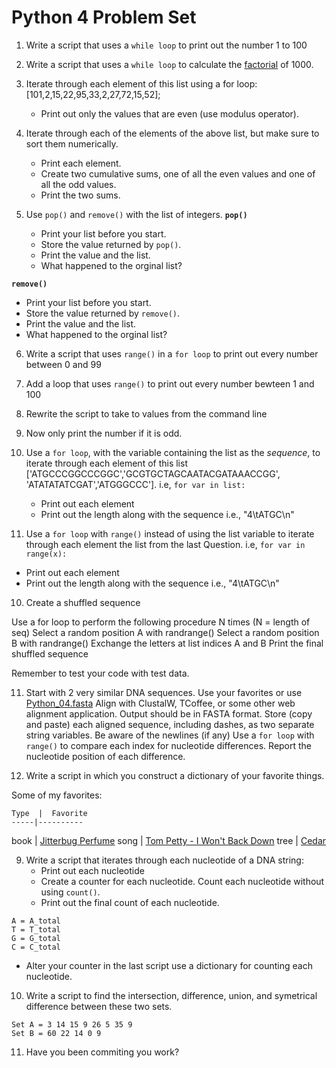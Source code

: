 Python 4 Problem Set
===================

1. Write a script that uses a `while loop` to print out the number 1 to 100

2. Write a script that uses a `while loop` to calculate the [factorial](https://en.wikipedia.org/wiki/Factorial) of 1000.  

1. Iterate through each element of this list using a for loop: [101,2,15,22,95,33,2,27,72,15,52];
   - Print out only the values that are even (use modulus operator).

2. Iterate through each of the elements of the above list, but make sure to sort them numerically.
   - Print each element.
   - Create two cumulative sums, one of all the even values and one of all the odd values. 
   - Print the two sums.

5. Use `pop()` and `remove()` with the list of integers.
  __`pop()`__
   - Print your list before you start.
   - Store the value returned by `pop()`. 
   - Print the value and the list.
   - What happened to the orginal list?
 
  __`remove()`__
   - Print your list before you start.
   - Store the value returned by `remove()`.
   - Print the value and the list.
   - What happened to the orginal list?
6. Write a script that uses `range()` in a `for loop` to print out every number between 0 and 99  

6. Add a loop that uses `range()` to print out every number bewteen 1 and 100

7. Rewrite the script to take to values from the command line

8. Now only print the number if it is odd.


6. Use a `for loop`, with the variable containing the list as the _sequence_, to iterate through each element of this list ['ATGCCCGGCCCGGC','GCGTGCTAGCAATACGATAAACCGG', 'ATATATATCGAT','ATGGGCCC']. i.e, `for var in list:`

   - Print out each element
   - Print out the length along with the sequence i.e., "4\\tATGC\n"

7. Use a `for loop` with `range()` instead of using the list variable to iterate through each element the list from the last Question. i.e, `for var in range(x):`

  - Print out each element
  - Print out the length along with the sequence  i.e., "4\\tATGC\n" 



10. Create a shuffled sequence

  Use a for loop to perform the following procedure N times (N = length of seq)
    Select a random position A with randrange()
    Select a random position B with randrange()
    Exchange the letters at list indices A and B
  Print the final shuffled sequence

Remember to test your code with test data. 
 
11. Start with 2 very similar DNA sequences. Use your favorites or use [Python_04.fasta]()
  Align with ClustalW, TCoffee, or some other web alignment application. 
  Output should be in FASTA format.
  Store (copy and paste) each aligned sequence, including dashes, as two separate string variables. 
  Be aware of the newlines (if any)
  Use a `for loop` with `range()` to compare each index for nucleotide differences.
  Report the nucleotide position of each difference.
 
12. Write a script in which you construct a dictionary of your favorite things.

Some of my favorites:

    Type  |  Favorite 
    -----|----------
   book | [Jitterbug Perfume](https://en.wikipedia.org/wiki/Jitterbug_Perfume)
   song | [Tom Petty - I Won't Back Down](https://www.youtube.com/watch?v=nvlTJrNJ5lA)
   tree | [Cedar](https://sciencing.com/cedar-trees-5432718.html) 
   


9. Write a script that iterates through each nucleotide of a DNA string:
   -  Print out each nucleotide
   -  Create a counter for each nucleotide. Count each nucleotide without using `count()`. 
   -  Print out the final count of each nucleotide. 
```
A = A_total
T = T_total
G = G_total
C = C_total
```
 
   - Alter your counter in the last script use a dictionary for counting each nucleotide.


10. Write a script to find the intersection, difference, union, and symetrical difference between these two sets.

```
Set A = 3 14 15 9 26 5 35 9
Set B = 60 22 14 0 9

```

11. Have you been commiting you work?
